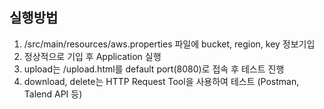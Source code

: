 ## 실행방법
1. /src/main/resources/aws.properties 파일에 bucket, region, key 정보기입
2. 정상적으로 기입 후 Application 실행
3. upload는 /upload.html를 default port(8080)로 접속 후 테스트 진행
4. download, delete는 HTTP Request Tool을 사용하여 테스트 (Postman, Talend API 등)
